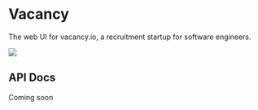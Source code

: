 # Vacancy

The web UI for vacancy.io, a recruitment startup for software engineers.

![](https://raw.githubusercontent.com/owainlewis/vacancy-ui/master/public/images/preview.png)

## API Docs

Coming soon
